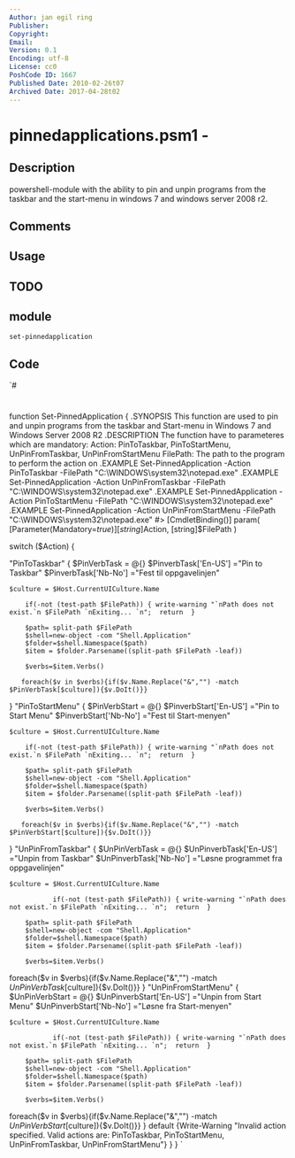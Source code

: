 ```yaml
---
Author: jan egil ring
Publisher: 
Copyright: 
Email: 
Version: 0.1
Encoding: utf-8
License: cc0
PoshCode ID: 1667
Published Date: 2010-02-26t07
Archived Date: 2017-04-28t02
---
```


# pinnedapplications.psm1 - 

## Description

powershell-module with the ability to pin and unpin programs from the taskbar and the start-menu in windows 7 and windows server 2008 r2.

## Comments



## Usage



## TODO



## module

`set-pinnedapplication`

## Code

`#
 #
  #
  
  #
  #
  #
  
  function Set-PinnedApplication
   {
 .SYNOPSIS 
 This function are used to pin and unpin programs from the taskbar and Start-menu in Windows 7 and Windows Server 2008 R2
 .DESCRIPTION 
 The function have to parameteres which are mandatory:
 Action: PinToTaskbar, PinToStartMenu, UnPinFromTaskbar, UnPinFromStartMenu
 FilePath: The path to the program to perform the action on
 .EXAMPLE
 Set-PinnedApplication -Action PinToTaskbar -FilePath "C:\WINDOWS\system32\notepad.exe"
 .EXAMPLE
 Set-PinnedApplication -Action UnPinFromTaskbar -FilePath "C:\WINDOWS\system32\notepad.exe"
 .EXAMPLE
 Set-PinnedApplication -Action PinToStartMenu -FilePath "C:\WINDOWS\system32\notepad.exe"
 .EXAMPLE
 Set-PinnedApplication -Action UnPinFromStartMenu -FilePath "C:\WINDOWS\system32\notepad.exe"
 #> 
    [CmdletBinding()]
    param(
       [Parameter(Mandatory=$true)][string]$Action, [string]$FilePath
    )
    
   
  switch ($Action) {
  
  "PinToTaskbar" {
   $PinVerbTask = @{}
  $PinverbTask['En-US'] ="Pin to Taskbar" 
  $PinverbTask['Nb-No'] ="Fest til oppgavelinjen"
 
  
    $culture = $Host.CurrentUICulture.Name
    
        if(-not (test-path $FilePath)) { write-warning "`nPath does not exist.`n $FilePath `nExiting... `n";  return  }
           
        $path= split-path $FilePath
        $shell=new-object -com "Shell.Application" 
        $folder=$shell.Namespace($path)   
        $item = $folder.Parsename((split-path $FilePath -leaf))
       
        $verbs=$item.Verbs()    
 	   
 	   foreach($v in $verbs){if($v.Name.Replace("&","") -match $PinVerbTask[$culture]){$v.DoIt()}} 
 
  }
  "PinToStartMenu" {
   $PinVerbStart = @{}
   $PinverbStart['En-US'] ="Pin to Start Menu" 
   $PinverbStart['Nb-No'] ="Fest til Start-menyen" 
   
    $culture = $Host.CurrentUICulture.Name
  
        if(-not (test-path $FilePath)) { write-warning "`nPath does not exist.`n $FilePath `nExiting... `n";  return  }
           
        $path= split-path $FilePath
        $shell=new-object -com "Shell.Application" 
        $folder=$shell.Namespace($path)   
        $item = $folder.Parsename((split-path $FilePath -leaf))
       
        $verbs=$item.Verbs()    
 	   
 	   foreach($v in $verbs){if($v.Name.Replace("&","") -match $PinVerbStart[$culture]){$v.DoIt()}}
  
  }
  "UnPinFromTaskbar" {
    $UnPinVerbTask = @{}
  $UnPinverbTask['En-US'] ="Unpin from Taskbar" 
  $UnPinverbTask['Nb-No'] ="Løsne programmet fra oppgavelinjen"
 
    $culture = $Host.CurrentUICulture.Name
 
               if(-not (test-path $FilePath)) { write-warning "`nPath does not exist.`n $FilePath `nExiting... `n";  return  }
           
        $path= split-path $FilePath
        $shell=new-object -com "Shell.Application" 
        $folder=$shell.Namespace($path)   
        $item = $folder.Parsename((split-path $FilePath -leaf))
       
        $verbs=$item.Verbs()    
  
  foreach($v in $verbs){if($v.Name.Replace("&","") -match $UnPinVerbTask[$culture]){$v.DoIt()}}
  }
  "UnPinFromStartMenu" {
    $UnPinVerbStart = @{}
   $UnPinverbStart['En-US'] ="Unpin from Start Menu" 
   $UnPinverbStart['Nb-No'] ="Løsne fra Start-menyen"
  
   
    $culture = $Host.CurrentUICulture.Name
 
               if(-not (test-path $FilePath)) { write-warning "`nPath does not exist.`n $FilePath `nExiting... `n";  return  }
           
        $path= split-path $FilePath
        $shell=new-object -com "Shell.Application" 
        $folder=$shell.Namespace($path)   
        $item = $folder.Parsename((split-path $FilePath -leaf))
       
        $verbs=$item.Verbs()    
  foreach($v in $verbs){if($v.Name.Replace("&","") -match $UnPinVerbStart[$culture]){$v.DoIt()}}
  }
  default {Write-Warning "Invalid action specified. Valid actions are: PinToTaskbar, PinToStartMenu, UnPinFromTaskbar, UnPinFromStartMenu"}
  }
  }
`

